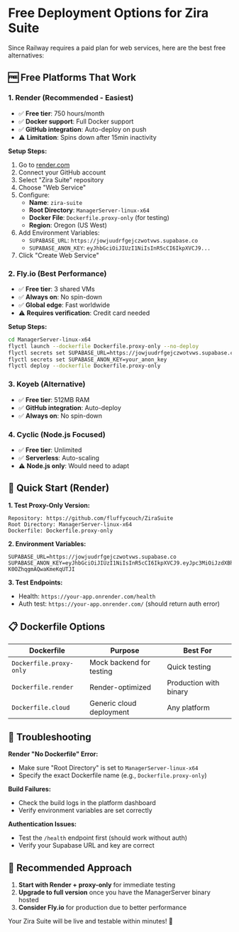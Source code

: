 # Free Deployment Options for Zira Suite

Since Railway requires a paid plan for web services, here are the best free alternatives:

## 🆓 Free Platforms That Work

### 1. Render (Recommended - Easiest)
- ✅ **Free tier**: 750 hours/month
- ✅ **Docker support**: Full Docker support
- ✅ **GitHub integration**: Auto-deploy on push
- ⚠️ **Limitation**: Spins down after 15min inactivity

**Setup Steps:**
1. Go to [render.com](https://render.com)
2. Connect your GitHub account
3. Select "Zira Suite" repository
4. Choose "Web Service"
5. Configure:
   - **Name**: `zira-suite`
   - **Root Directory**: `ManagerServer-linux-x64`
   - **Docker File**: `Dockerfile.proxy-only` (for testing)
   - **Region**: Oregon (US West)
6. Add Environment Variables:
   - `SUPABASE_URL`: `https://jowjuudrfgejczwotvws.supabase.co`
   - `SUPABASE_ANON_KEY`: `eyJhbGciOiJIUzI1NiIsInR5cCI6IkpXVCJ9...`
7. Click "Create Web Service"

### 2. Fly.io (Best Performance)
- ✅ **Free tier**: 3 shared VMs
- ✅ **Always on**: No spin-down
- ✅ **Global edge**: Fast worldwide
- ⚠️ **Requires verification**: Credit card needed

**Setup Steps:**
```bash
cd ManagerServer-linux-x64
flyctl launch --dockerfile Dockerfile.proxy-only --no-deploy
flyctl secrets set SUPABASE_URL=https://jowjuudrfgejczwotvws.supabase.co
flyctl secrets set SUPABASE_ANON_KEY=your_anon_key
flyctl deploy --dockerfile Dockerfile.proxy-only
```

### 3. Koyeb (Alternative)
- ✅ **Free tier**: 512MB RAM
- ✅ **GitHub integration**: Auto-deploy
- ✅ **Always on**: No spin-down

### 4. Cyclic (Node.js Focused)
- ✅ **Free tier**: Unlimited
- ✅ **Serverless**: Auto-scaling
- ⚠️ **Node.js only**: Would need to adapt

## 🚀 Quick Start (Render)

**1. Test Proxy-Only Version:**
```
Repository: https://github.com/fluffycouch/ZiraSuite
Root Directory: ManagerServer-linux-x64
Dockerfile: Dockerfile.proxy-only
```

**2. Environment Variables:**
```
SUPABASE_URL=https://jowjuudrfgejczwotvws.supabase.co
SUPABASE_ANON_KEY=eyJhbGciOiJIUzI1NiIsInR5cCI6IkpXVCJ9.eyJpc3MiOiJzdXBhYmFzZSIsInJlZiI6Impvd2p1dWRyZmdlamN6d290dndzIiwicm9sZSI6ImFub24iLCJpYXQiOjE3NjE0NzYxODYsImV4cCI6MjA3NzA1MjE4Nn0.pZQC51ESY_iHCAWrlESn9-K0OZhqgmAQwaKmeKqUTJI
```

**3. Test Endpoints:**
- Health: `https://your-app.onrender.com/health`
- Auth test: `https://your-app.onrender.com/` (should return auth error)

## 📋 Dockerfile Options

| Dockerfile | Purpose | Best For |
|------------|---------|----------|
| `Dockerfile.proxy-only` | Mock backend for testing | Quick testing |
| `Dockerfile.render` | Render-optimized | Production with binary |
| `Dockerfile.cloud` | Generic cloud deployment | Any platform |

## 🔧 Troubleshooting

**Render "No Dockerfile" Error:**
- Make sure "Root Directory" is set to `ManagerServer-linux-x64`
- Specify the exact Dockerfile name (e.g., `Dockerfile.proxy-only`)

**Build Failures:**
- Check the build logs in the platform dashboard
- Verify environment variables are set correctly

**Authentication Issues:**
- Test the `/health` endpoint first (should work without auth)
- Verify your Supabase URL and key are correct

## 🎯 Recommended Approach

1. **Start with Render + proxy-only** for immediate testing
2. **Upgrade to full version** once you have the ManagerServer binary hosted
3. **Consider Fly.io** for production due to better performance

Your Zira Suite will be live and testable within minutes! 🚀